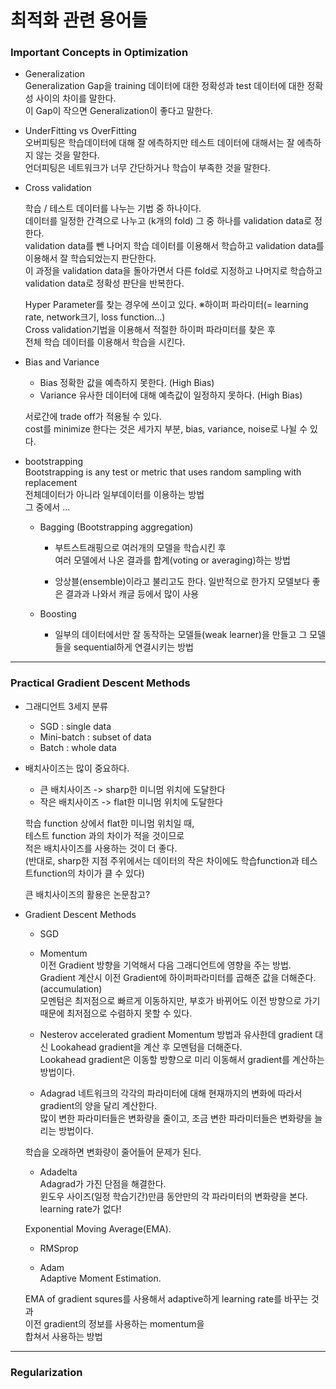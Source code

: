 # 최적화 관련 용어들

### Important Concepts in Optimization

* Generalization   
  Generalization Gap을 training 데이터에 대한 정확성과 test 데이터에 대한 정확성 사이의 차이를 말한다.  
  이 Gap이 작으면 Generalization이 좋다고 말한다.

* UnderFitting vs OverFitting   
  오버피팅은 학습데이터에 대해 잘 에측하지만 테스트 데이터에 대해서는 잘 에측하지 않는 것을 말한다.  
  언더피팅은 네트워크가 너무 간단하거나 학습이 부족한 것을 말한다.  
  
* Cross validation   

  학습 / 테스트 데이터를 나누는 기법 중 하나이다.  
  데이터를 일정한 간격으로 나누고 (k개의 fold) 그 중 하나를 validation data로 정한다.  
  validation data를 뺀 나머지 학습 데이터를 이용해서 학습하고 validation data를 이용해서 잘 학습되었는지 판단한다.  
  이 과정을 validation data을 돌아가면서 다른 fold로 지정하고 나머지로 학습하고 validation data로 정확성 판단을 반복한다.    
  
  Hyper Parameter를 찾는 경우에 쓰이고 있다. ※하이퍼 파라미터(= learning rate, network크기, loss function...)  
  Cross validation기법을 이용해서 적절한 하이퍼 파라미터를 찾은 후  
  전체 학습 데이터를 이용해서 학습을 시킨다.
  
* Bias and Variance
  * Bias
  정확한 값을 예측하지 못한다. (High Bias)
  * Variance
  유사한 데이터에 대해 예측값이 일정하지 못하다. (High Bias)
  
  서로간에 trade off가 적용될 수 있다.  
  cost를 minimize 한다는 것은  세가지 부분, bias, variance, noise로 나뉠 수 있다.
  
* bootstrapping  
  Bootstrapping is any test or metric that uses random sampling with replacement  
  전체데이터가 아니라 일부데이터를 이용하는 방법  
  그 중에서 ...  
  * Bagging (Bootstrapping aggregation)
    * 부트스트래핑으로 여러개의 모델을 학습시킨 후   
    여러 모델에서 나온 결과를 합계(voting or averaging)하는 방법
    
    * 앙상블(ensemble)이라고 불리고도 한다. 일반적으로 한가지 모델보다 좋은 결과과 나와서 캐글 등에서 많이 사용
  
  * Boosting
    * 일부의 데이터에서만 잘 동작하는 모델들(weak learner)을 만들고 그 모델들을 sequential하게 연결시키는 방법
    
---  

### Practical Gradient Descent Methods

* 그래디언트 3세지 분류
  * SGD : single data
  * Mini-batch : subset of data
  * Batch : whole data

* 배치사이즈는 많이 중요하다.
  * 큰 배치사이즈 -> sharp한 미니멈 위치에 도달한다
  * 작은 배치사이즈 -> flat한 미니멈 위치에 도달한다
  
  학습 function 상에서 flat한 미니멈 위치일 때,  
  테스트 function 과의 차이가 적을 것이므로  
  적은 배치사이즈를 사용하는 것이 더 좋다.  
  (반대로, sharp한 지점 주위에서는 데이터의 작은 차이에도 학습function과 테스트function의 차이가 클 수 있다)
  
  큰 배치사이즈의 활용은 논문참고?
  
* Gradient Descent Methods  
  
  * SGD
  
  * Momentum  
  이전 Gradient 방향을 기억해서 다음 그래디언트에 영향을 주는 방법.  
  Gradient 계산시 이전 Gradient에 하이퍼파라미터를 곱해준 값을 더해준다. (accumulation)  
  모멘텀은 최저점으로 빠르게 이동하지만, 부호가 바뀌어도 이전 방향으로 가기 때문에 최저점으로 수렴하지 못할 수 있다.
  
  * Nesterov accelerated gradient
  Momentum 방법과 유사한데 gradient 대신 Lookahead gradient을 계산 후 모멘텀을 더해준다.  
  Lookahead gradient은 이동할 방향으로 미리 이동해서 gradient를 계산하는 방법이다.
  
  * Adagrad
  네트워크의 각각의 파라미터에 대해 현재까지의 변화에 따라서 gradient의 양을 달리 계산한다.  
  많이 변한 파라미터들은 변화량을 줄이고, 조금 변한 파라미터들은 변화량을 늘리는 방법이다.
  
  학습을 오래하면 변화량이 줄어들어 문제가 된다.
  
  * Adadelta  
  Adagrad가 가진 단점을 해결한다.  
  윈도우 사이즈(일정 학습기간)만큼 동안만의 각 파라미터의 변화량을 본다.
  learning rate가 없다!
  
  Exponential Moving Average(EMA).

  * RMSprop  
    
  * Adam  
  Adaptive Moment Estimation.    
  
  EMA of gradient squres를 사용해서 adaptive하게 learning rate를 바꾸는 것과  
  이전 gradient의 정보를 사용하는 momentum을  
  합쳐서 사용하는 방법  
  
--- 

### Regularization
  
  
  

  















 


  
  
